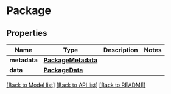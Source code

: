 # Package

## Properties
Name | Type | Description | Notes
------------ | ------------- | ------------- | -------------
**metadata** | [**PackageMetadata**](PackageMetadata.md) |  | 
**data** | [**PackageData**](PackageData.md) |  | 

[[Back to Model list]](../README.md#documentation-for-models) [[Back to API list]](../README.md#documentation-for-api-endpoints) [[Back to README]](../README.md)

